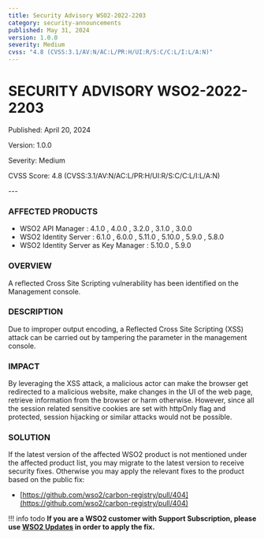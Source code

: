 ```yaml
---
title: Security Advisory WSO2-2022-2203
category: security-announcements
published: May 31, 2024
version: 1.0.0
severity: Medium
cvss: "4.8 (CVSS:3.1/AV:N/AC:L/PR:H/UI:R/S:C/C:L/I:L/A:N)"
---
```


# SECURITY ADVISORY WSO2-2022-2203

<p class="doc-info">Published: April 20, 2024</p>
<p class="doc-info">Version: 1.0.0</p>
<p class="doc-info">Severity: Medium</p>
<p class="doc-info">CVSS Score: 4.8 (CVSS:3.1/AV:N/AC:L/PR:H/UI:R/S:C/C:L/I:L/A:N)</p>
---

### AFFECTED PRODUCTS
* WSO2 API Manager : 4.1.0 , 4.0.0 , 3.2.0 , 3.1.0 , 3.0.0
* WSO2 Identity Server : 6.1.0 , 6.0.0 , 5.11.0 , 5.10.0 , 5.9.0 , 5.8.0
* WSO2 Identity Server as Key Manager : 5.10.0 , 5.9.0


### OVERVIEW
A reflected Cross Site Scripting vulnerability has been identified on the Management console.


### DESCRIPTION
Due to improper output encoding, a Reflected Cross Site Scripting (XSS) attack can be carried out by tampering the parameter in the management console.


### IMPACT
By leveraging the XSS attack, a malicious actor can make the browser get redirected to a malicious website, make changes in the UI of the web page, retrieve information from the browser or harm otherwise. However, since all the session related sensitive cookies are set with httpOnly flag and protected, session hijacking or similar attacks would not be possible.


### SOLUTION
If the latest version of the affected WSO2 product is not mentioned under the affected product list, you may migrate to the latest version to receive security fixes. Otherwise you may apply the relevant fixes to the product based on the public fix: 

* [https://github.com/wso2/carbon-registry/pull/404](https://github.com/wso2/carbon-registry/pull/404)


!!! info todo
    **If you are a WSO2 customer with Support Subscription, please use [WSO2 Updates](https://wso2.com/updates/) in order to apply the fix.**
